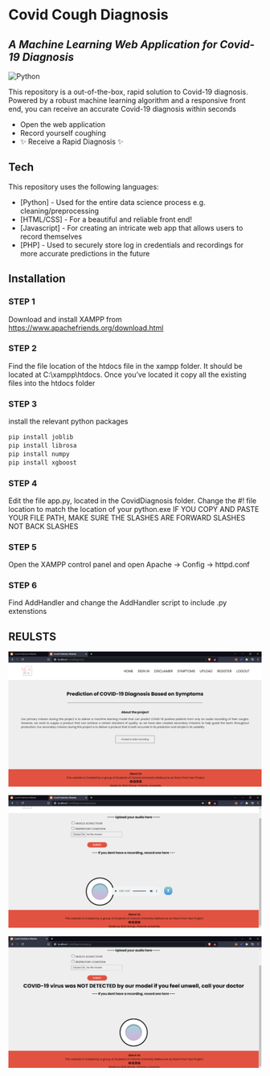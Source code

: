 # Covid Cough Diagnosis
## _A Machine Learning Web Application for Covid-19 Diagnosis_

![Python](https://upload.wikimedia.org/wikipedia/commons/f/f8/Python_logo_and_wordmark.svg)

This repository is a out-of-the-box, rapid solution to Covid-19 diagnosis.
Powered by a robust machine learning algorithm and a responsive front end, you can receive an accurate Covid-19 diagnosis within seconds

- Open the web application
- Record yourself coughing
- ✨ Receive a Rapid Diagnosis ✨

## Tech

This repository uses the following languages:

- [Python] - Used for the entire data science process e.g. cleaning/preprocessing
- [HTML/CSS] - For a beautiful and reliable front end!
- [Javascript] - For creating an intricate web app that allows users to record themselves
- [PHP] - Used to securely store log in credentials and recordings for more accurate predictions in the future


## Installation 
### STEP 1

Download and install XAMPP from https://www.apachefriends.org/download.html

### STEP 2 

Find the file location of the htdocs file in the xampp folder. It should be located at C:\xampp\htdocs. Once you’ve located it copy all the existing files into the htdocs folder

### STEP 3 

install the relevant python packages
```sh
pip install joblib
pip install librosa
pip install numpy
pip install xgboost
```

### STEP 4

Edit the file app.py, located in the CovidDiagnosis folder. Change the #! file location to match the location of your python.exe 
IF YOU COPY AND PASTE YOUR FILE PATH, MAKE SURE THE SLASHES ARE FORWARD SLASHES NOT BACK SLASHES

### STEP 5
Open the XAMPP control panel and open Apache -> Config -> httpd.conf

### STEP 6
Find AddHandler and change the AddHandler script to include .py extenstions

## REULSTS
![CovidDiagnosis1](CovidDiagnosis1.png)

![CovidDiagnosis2](CovidDiagnosis2.png)

![CovidDiagnosis3](CovidDiagnosis3.png)
